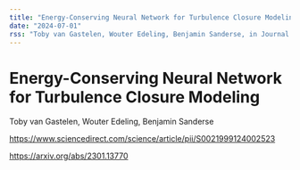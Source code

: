 ```yaml
---
title: "Energy-Conserving Neural Network for Turbulence Closure Modeling"
date: "2024-07-01"
rss: "Toby van Gastelen, Wouter Edeling, Benjamin Sanderse, in Journal of Computational Physics"
---
```


# Energy-Conserving Neural Network for Turbulence Closure Modeling

Toby van Gastelen, Wouter Edeling, Benjamin Sanderse

<https://www.sciencedirect.com/science/article/pii/S0021999124002523>

<https://arxiv.org/abs/2301.13770>
